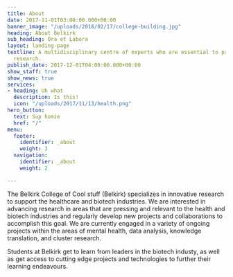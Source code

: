 ```yaml
---
title: About
date: 2017-11-01T03:00:00.000+00:00
banner_image: "/uploads/2018/02/17/college-building.jpg"
heading: About Belkirk
sub_heading: Ora et Labora
layout: landing-page
textline: A multidisciplinary centre of experts who are essential to patient-oriented
  research.
publish_date: 2017-12-01T04:00:00.000+00:00
show_staff: true
show_news: true
services:
- heading: Uh what
  description: Is this!
  icon: "/uploads/2017/11/13/health.png"
hero_button:
  text: Sup homie
  href: "/"
menu:
  footer:
    identifier: _about
    weight: 3
  navigation:
    identifier: _about
    weight: 2

---
```

The Belkirk College of Cool stuff (Belkirk) specializes in innovative research to support the healthcare and biotech industries. We are interested in advancing research in areas that are pressing and relevant to the health and biotech industries and regularly develop new projects and collaborations to accomplish this goal. We are currently engaged in a variety of ongoing projects within the areas of mental health, data analysis, knowledge translation, and cluster research.

Students at Belkirk get to learn from leaders in the biotech industy, as well as get access to cutting edge projects and technologies to further their learning endeavours.